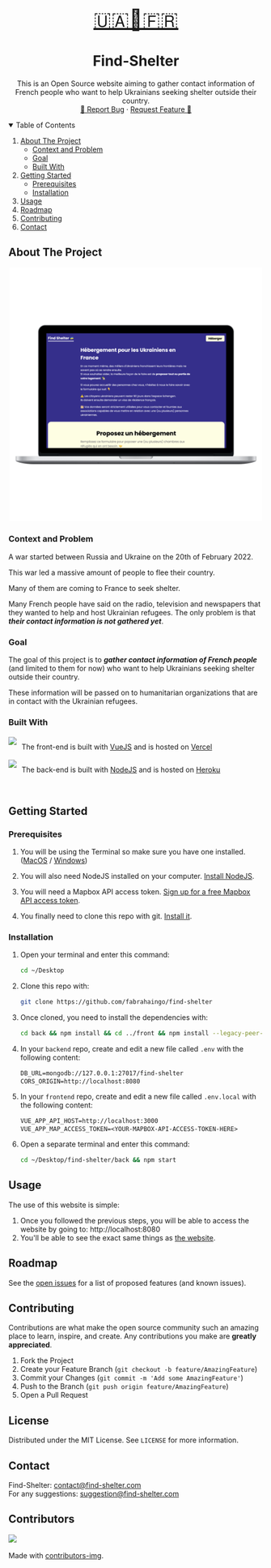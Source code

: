 <!-- PROJECT LOGO -->
<br />
<p align="center">
  <a href="https://github.com/fabrahaingo/find-shelter">
    <p align="center" style="font-size: 2.5rem;">🇺🇦🏡🇫🇷</p>
  </a>

  <h1 align="center">Find-Shelter</h3>

  <p align="center">
    This is an Open Source website aiming to gather contact information of French people who want 
    to help Ukrainians seeking shelter outside their country.
    <br />
    <a href="https://github.com/fabrahaingo/find-shelter/issues">🐛 Report Bug</a>
    ·
    <a href="https://github.com/fabrahaingo/find-shelter/issues">Request Feature 🌟</a>
  </p>
</p>

<!-- TABLE OF CONTENTS -->
<details open="open">
  <summary>Table of Contents</summary>
  <ol>
    <li>
      <a href="#about-the-project">About The Project</a>
      <ul>
        <li><a href="#context-and-problem">Context and Problem</a></li>
        <li><a href="#goal">Goal</a></li>
        <li><a href="#built-with">Built With</a></li>
      </ul>
    </li>
    <li>
      <a href="#getting-started">Getting Started</a>
      <ul>
        <li><a href="#prerequisites">Prerequisites</a></li>
        <li><a href="#installation">Installation</a></li>
      </ul>
    </li>
    <li><a href="#usage">Usage</a></li>
    <li><a href="#roadmap">Roadmap</a></li>
    <li><a href="#contributing">Contributing</a></li>
    <!-- <li><a href="#license">License</a></li> -->
    <li><a href="#contact">Contact</a></li>
    <!-- <li><a href="#acknowledgements">Acknowledgements</a></li> -->
  </ol>
</details>

<!-- ABOUT THE PROJECT -->

## About The Project

<div align=center>
    <img src="./img/screen_computer.png" style="height: 500px;" />
</div>

### Context and Problem

A war started between Russia and Ukraine on the 20th of February 2022.

This war led a massive amount of people to flee their country.

Many of them are coming to France to seek shelter.

Many French people have said on the radio, television and newspapers that they wanted to help and host Ukrainian refugees. The only problem is that ***their contact information is not gathered yet***.

### Goal

The goal of this project is to ***gather contact information of French people*** (and limited to them for now) who want to help Ukrainians seeking shelter outside their country.

These information will be passed on to humanitarian organizations that are in contact with the Ukrainian refugees.

### Built With

<div style="display: flex; align-items: center;">
    <!-- add the logo of vuejs from their website -->
    <img src="https://vuejs.org/images/logo.png" style="height: 40px; margin-right: 10px;" />
    <p>The front-end is built with <a href="https://vuejs.org/">VueJS</a> and is hosted on <a href="https://vercel.com/">Vercel</a> </p>
</div>

<div style="display: flex; align-items: center;">
    <!-- add the logo of nodejs from their website -->
    <img src="https://nodejs.org/static/images/logo.svg" style="height: 40px; margin-right: 10px;" />
    <p>The back-end is built with <a href="https://nodejs.org/en/">NodeJS</a> and is hosted on <a href="https://www.heroku.com">Heroku</a></p>
</div>
<br />

## Getting Started

### Prerequisites

1. You will be using the Terminal so make sure you have one installed. ([MacOS](https://support.apple.com/fr-fr/guide/terminal/apd5265185d-f365-44cb-8b09-71a064a42125/mac) / [Windows](https://www.microsoft.com/fr-fr/p/windows-terminal/9n0dx20hk701?activetab=pivot:overviewtab))

2. You will also need NodeJS installed on your computer. [Install NodeJS](https://nodejs.org/en/download/).

3. You will need a Mapbox API access token. [Sign up for a free Mapbox API access token](https://docs.mapbox.com/help/getting-started/access-tokens).

4. You finally need to clone this repo with git. [Install it](https://git-scm.com/book/en/v2/Getting-Started-Installing-Git).

### Installation

1. Open your terminal and enter this command:
   ```sh
   cd ~/Desktop
   ```
2. Clone this repo with:
   ```sh
   git clone https://github.com/fabrahaingo/find-shelter
   ```
3. Once cloned, you need to install the dependencies with:
   ```sh
   cd back && npm install && cd ../front && npm install --legacy-peer-deps
   ```
4. In your `backend` repo, create and edit a new file called `.env` with the following content:
    ```.env
    DB_URL=mongodb://127.0.0.1:27017/find-shelter
    CORS_ORIGIN=http://localhost:8080
    ```
5. In your `frontend` repo, create and edit a new file called `.env.local` with the following content:
    ```.env.local
    VUE_APP_API_HOST=http://localhost:3000
    VUE_APP_MAP_ACCESS_TOKEN=<YOUR-MAPBOX-API-ACCESS-TOKEN-HERE>
    ```
6. Open a separate terminal and enter this command:
   ```sh
   cd ~/Desktop/find-shelter/back && npm start
   ```

<!-- USAGE EXAMPLES -->

## Usage

The use of this website is simple:

1. Once you followed the previous steps, you will be able to access the website by going to: http://localhost:8080
2. You'll be able to see the exact same things as [the website](https://www.find-shelter.com).

<!-- ROADMAP -->

## Roadmap

See the [open issues](https://github.com/fabrahaingo/find-shelter) for a list of proposed features (and known issues).

<!-- CONTRIBUTING -->

## Contributing

Contributions are what make the open source community such an amazing place to learn, inspire, and create. Any contributions you make are **greatly appreciated**.

1. Fork the Project
2. Create your Feature Branch (`git checkout -b feature/AmazingFeature`)
3. Commit your Changes (`git commit -m 'Add some AmazingFeature'`)
4. Push to the Branch (`git push origin feature/AmazingFeature`)
5. Open a Pull Request

<!-- LICENSE -->

## License

Distributed under the MIT License. See `LICENSE` for more information.

<!-- CONTACT -->

## Contact

Find-Shelter: [contact@find-shelter.com](mailto:contact@find-shelter.com)<br />
For any suggestions: [suggestion@find-shelter.com](mailto:suggestion@find-shelter.com)

<!-- ACKNOWLEDGEMENTS -->

<!-- ## Acknowledgements

- [GitHub Emoji Cheat Sheet](https://www.webpagefx.com/tools/emoji-cheat-sheet)
- [Img Shields](https://shields.io)
- [Choose an Open Source License](https://choosealicense.com)
- [GitHub Pages](https://pages.github.com)
- [Animate.css](https://daneden.github.io/animate.css)
- [Loaders.css](https://connoratherton.com/loaders)
- [Slick Carousel](https://kenwheeler.github.io/slick)
- [Smooth Scroll](https://github.com/cferdinandi/smooth-scroll)
- [Sticky Kit](http://leafo.net/sticky-kit)
- [JVectorMap](http://jvectormap.com)
- [Font Awesome](https://fontawesome.com) -->

## Contributors

<a href="https://github.com/fabrahaingo/find-shelter/graphs/contributors">
  <img src="https://contrib.rocks/image?repo=fabrahaingo/find-shelter" />
</a>

Made with [contributors-img](https://contrib.rocks).